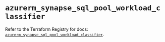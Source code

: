 # `azurerm_synapse_sql_pool_workload_classifier`

Refer to the Terraform Registry for docs: [`azurerm_synapse_sql_pool_workload_classifier`](https://registry.terraform.io/providers/hashicorp/azurerm/4.46.0/docs/resources/synapse_sql_pool_workload_classifier).
